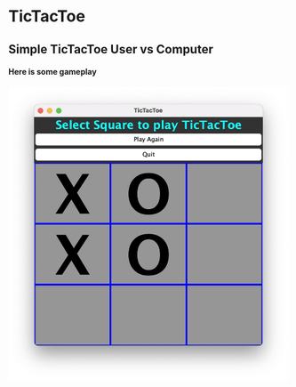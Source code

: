 # TicTacToe

## Simple TicTacToe User vs Computer

#### Here is some gameplay

![image](/model/images/TicTacToe.png)
